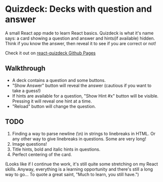 # Quizdeck: Decks with question and answer

A small React app made to learn React basics. Quizdeck is what it's name says: a card showing a question and answer and hints(if available) hidden. Think if you know the answer, then reveal it to see if you are correct or not!

Check it out on [react-quizdeck Github Pages](https://pratham-t.github.io/react-quizdeck/)

## Walkthrough
- A deck contains a question and some buttons.
- "Show Answer" button will reveal the answer (cautious if you want to take a guess!)
- If hints are available for a question, "Show Hint #x" button will be visible. Pressing it will reveal one hint at a time.
- "Reload" button will change the question.

## TODO
1. Finding a way to parse newline (\n) in strings to linebreaks in HTML. Or any other way to give linebreaks in questions. Some are very long!
2. Image questions!
3. Title hints, bold and italic hints in questions.
4. Perfect centering of the card.

(Looks like if I continue the work, it's still quite some stretching on my React skills. Anyway, everything is a learning opportunity and there's still a long way to go... To quote a great saint, "Much to learn, you still have.")